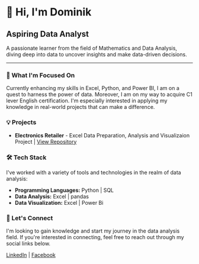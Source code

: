 # 👋 Hi, I'm Dominik

## Aspiring Data Analyst

A passionate learner from the field of Mathematics and Data Analysis, diving deep into data to uncover insights and make data-driven decisions.

---

### 🌱 What I'm Focused On

Currently enhancing my skills in Excel, Python, and Power BI, I am on a quest to harness the power of data. Moreover, I am on my way to acquire C1 lever English certification. I'm especially interested in applying my knowledge in real-world projects that can make a difference.

### 💡 Projects

- **Electronics Retailer** - Excel Data Preparation, Analysis and Visualizaion Project | [View Repository](https://github.com/DominikKukla/Electronics-Retailer-Excel)

### 🛠 Tech Stack

I've worked with a variety of tools and technologies in the realm of data analysis:

- **Programming Languages:** Python | SQL
- **Data Analysis:** Excel | pandas
- **Data Visualization:** Excel | Power Bi

### 🤝 Let's Connect

I'm looking to gain knowledge and start my journey in the data analysis field. If you're interested in connecting, feel free to reach out through my social links below.

[LinkedIn](https://www.linkedin.com/in/dominik-kukla) | [Facebook](https://www.fb.com/dominik.kuklaa/) 
